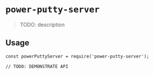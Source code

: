 # `power-putty-server`

> TODO: description

## Usage

```
const powerPuttyServer = require('power-putty-server');

// TODO: DEMONSTRATE API
```
